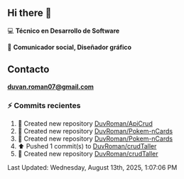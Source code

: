 ## Hi there 👋

:computer: **Técnico en Desarrollo de Software**

:pencil: **Comunicador social, Diseñador gráfico**

## Contacto

**<duvan.roman07@gmail.com>**

### :zap: Commits recientes
<!--RECENT_ACTIVITY:start-->
1. 📔 Created new repository [DuvRoman/ApiCrud](https://github.com/DuvRoman/ApiCrud)<br>
2. 📔 Created new repository [DuvRoman/Pokem-nCards](https://github.com/DuvRoman/Pokem-nCards)<br>
3. 📔 Created new repository [DuvRoman/Pokem-nCards](https://github.com/DuvRoman/Pokem-nCards)<br>
4. ⬆️ Pushed 1 commit(s) to [DuvRoman/crudTaller](https://github.com/DuvRoman/crudTaller)<br>
5. 📔 Created new repository [DuvRoman/crudTaller](https://github.com/DuvRoman/crudTaller)<br>
<!--RECENT_ACTIVITY:end-->
<!--RECENT_ACTIVITY:last_update-->
Last Updated: Wednesday, August 13th, 2025, 1:07:06 PM
<!--RECENT_ACTIVITY:last_update_end-->
